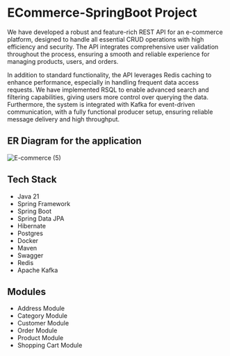 # ECommerce-SpringBoot Project
We have developed a robust and feature-rich REST API for an e-commerce platform, designed to handle all essential CRUD operations with high efficiency and security. The API integrates comprehensive user validation throughout the process, ensuring a smooth and reliable experience for managing products, users, and orders.

In addition to standard functionality, the API leverages Redis caching to enhance performance, especially in handling frequent data access requests. We have implemented RSQL to enable advanced search and filtering capabilities, giving users more control over querying the data. Furthermore, the system is integrated with Kafka for event-driven communication, with a fully functional producer setup, ensuring reliable message delivery and high throughput.

## ER Diagram for the application
![E-commerce (5)](https://github.com/user-attachments/assets/8b4becf1-f883-484e-a39c-c4cda1f01477)



## Tech Stack

* Java 21
* Spring Framework
* Spring Boot
* Spring Data JPA
* Hibernate
* Postgres
* Docker
* Maven
* Swagger
* Redis
* Apache Kafka
  
  

## Modules

* Address Module
* Category Module
* Customer Module
* Order Module
* Product Module
* Shopping Cart Module



 
